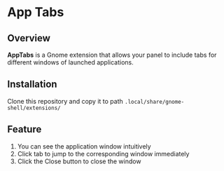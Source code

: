 # App Tabs

## Overview

**AppTabs** is a Gnome extension that allows your panel to include tabs for different windows of launched applications.

## Installation
Clone this repository and copy it to path `.local/share/gnome-shell/extensions/`

## Feature
1. You can see the application window intuitively
2. Click tab to jump to the corresponding window immediately
3. Click the Close button to close the window
